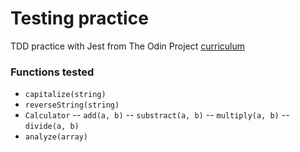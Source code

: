 # Testing practice

TDD practice with Jest from The Odin Project [curriculum](https://www.theodinproject.com/paths/full-stack-javascript/courses/javascript/lessons/testing-practice)

### Functions tested
- ```capitalize(string)```
- ```reverseString(string)```
- ```Calculator```
-- ```add(a, b)```
-- ```substract(a, b)```
-- ```multiply(a, b)```
-- ```divide(a, b)```
- ```analyze(array)```
